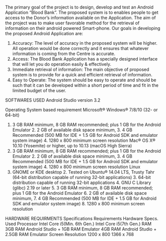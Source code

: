 The primary goal of the project is to design, develop and test an Android Application “Blood Bank”. The proposed system is to enables people to get access to the Donor’s information available on the Application. The aim of the project was to make user favorable method for the retrieval of information on their android powered Smart-phone.   Our goals in developing the proposed Android Application are:  
1. Accuracy: The level of accuracy in the proposed system will be higher. All operation would be done correctly and it ensures that whatever information is coming from the Centre is accurate.  
2. Access: The Blood Bank Application has a specially designed interface that will let you do operation easily & effectively.  
3. Immediate retrieval of information: The main objective of proposed system is to provide for a quick and efficient retrieval of information.  
4. Easy to Operate: The system should be easy to operate and should be such that it can be developed within a short period of time and fit in the limited budget of the user. 

SOFTWARES USED 
Android Studio version 3.2  

Operating System based requirement 
Microsoft® Windows® 7/8/10 (32- or 64-bit) 
 1. 3 GB RAM minimum, 8 GB RAM recommended; plus 1 GB for the Android Emulator 2. 2 GB of available disk space minimum, 3. 4 GB Recommended (500 MB for IDE + 1.5 GB for Android SDK and emulator system image) 4. 1280 x 800 minimum screen resolution 
Mac® OS X® 10.10 (Yosemite) or higher, up to 10.13 (macOS High Sierra) 
 1. 3 GB RAM minimum, 8 GB RAM recommended; plus 1 GB for the Android Emulator 2. 2 GB of available disk space minimum, 3. 4 GB Recommended (500 MB for IDE + 1.5 GB for Android SDK and emulator system image) 4. 1280 x 800 minimum screen resolution 
Linux 
 1. GNOME or KDE desktop 2. Tested on Ubuntu® 14.04 LTS, Trusty Tahr (64-bit distribution capable of running 32-bit applications) 3. 64-bit distribution capable of running 32-bit applications 4. GNU C Library (glibc) 2.19 or later 5. 3 GB RAM minimum, 8 GB RAM recommended; plus 1 GB for the Android Emulator 6. 2 GB of available disk space minimum, 7. 4 GB Recommended (500 MB for IDE + 1.5 GB for Android SDK and emulator system image) 8. 1280 x 800 minimum screen resolution 
 
HARDWARE REQUIRMENTS 
Specifications                Requirements Hardware                                         Specs. Used 
Processor                     Intel Core i5(Min. 6th Gen.)                                  Intel Core i5(7th Gen.) 
RAM                           3GB RAM Android Studio + 1GB RAM Emulator                     4GB RAM Android Studio + 2.5GB RAM Emulator 
Screen Resolution             1200 x 800                                                    1366 x 768 
